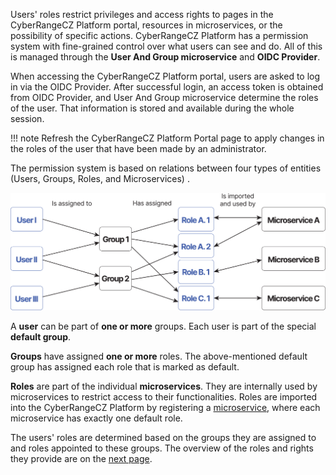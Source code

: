 Users' roles restrict privileges and access rights to pages in the CyberRangeCZ Platform portal, resources in microservices, or the possibility of specific actions. CyberRangeCZ Platform has a permission system with fine-grained control over what users can see and do. All of this is managed through the **User And Group microservice** and **OIDC Provider**.

When accessing the CyberRangeCZ Platform portal, users are asked to log in via the OIDC Provider. After successful login, an access token is obtained from OIDC Provider, and User And Group microservice determine the roles of the user. That information is stored and available during the whole session.

!!! note
    Refresh the CyberRangeCZ Platform Portal page to apply changes in the roles of the user that have been made by an administrator.

The permission system is based on relations between four types of entities (Users, Groups,  Roles, and Microservices)
.

![permission-system](../../img/user-guide-advanced/users-and-groups/permission-system.svg)

A **user** can be part of **one or more** groups. Each user is part of the special **default group**.

**Groups** have assigned **one or more** roles. The above-mentioned default group has assigned each role that is marked as default.

**Roles** are part of the individual **microservices**. They are internally used by microservices to restrict access to their functionalities. Roles are imported into the CyberRangeCZ Platform by registering a [microservice](../../user-guide-basic/administration-agenda/microservices.md), where each microservice has exactly one default role.

The users' roles are determined based on the groups they are assigned to and roles appointed to these groups. The overview of the roles and rights they provide are on the [next page](roles.md).
